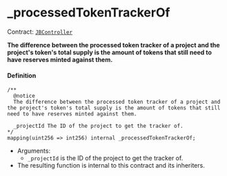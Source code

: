 # _processedTokenTrackerOf

Contract: [`JBController`](/dev/api/v3/contracts/or-controllers/jbcontroller/README.md)​‌

**The difference between the processed token tracker of a project and the project's token's total supply is the amount of tokens that still need to have reserves minted against them.**

#### Definition

```
/**
  @notice
  The difference between the processed token tracker of a project and the project's token's total supply is the amount of tokens that still need to have reserves minted against them.

  _projectId The ID of the project to get the tracker of.
*/
mapping(uint256 => int256) internal _processedTokenTrackerOf;
```

* Arguments:
  * `_projectId` is the ID of the project to get the tracker of.
* The resulting function is internal to this contract and its inheriters. 
